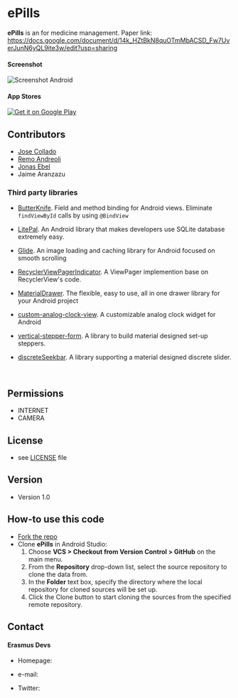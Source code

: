# ePills
**ePills** is an for medicine management.
Paper link: https://docs.google.com/document/d/14k_HZtBkN8quOTmMbACSD_Fw7UverJunN6yQL9ite3w/edit?usp=sharing

#### Screenshot
![Screenshot Android](https://image.ibb.co/c8AD3G/readme_screenshot_Small.png)



#### App Stores
[![Get it on Google Play](https://raw.github.com/repat/README-template/master/googleplay.png)](https://play.google.com/store/apps/details?id=com.package.path)





## Contributors
* [Jose Collado](https://github.com/jcolladosp/) 
* [Remo Andreoli](https://github.com/Zikker)
* [Jonas Ebel](https://github.com/jonny3576)
* Jaime Aranzazu

### Third party libraries
* [ButterKnife](https://github.com/JakeWharton/butterknife). Field and method binding for Android views. Eliminate `findViewById` calls by using `@BindView`

* [LitePal](https://github.com/LitePalFramework/LitePal). An Android library that makes developers use SQLite database extremely easy.

* [Glide](https://github.com/bumptech/glide). An image loading and caching library for Android focused on smooth scrolling

* [RecyclerViewPagerIndicator](https://github.com/buyi/RecyclerViewPagerIndicator). A ViewPager implemention base on RecyclerView's code.

* [MaterialDrawer](https://github.com/mikepenz/MaterialDrawer). The flexible, easy to use, all in one drawer library for your Android project

* [custom-analog-clock-view](https://github.com/rosenpin/custom-analog-clock-view). A customizable analog clock widget for Android

* [vertical-stepper-form](https://github.com/ernestoyaquello/vertical-stepper-form). A library to build material designed set-up steppers.

* [discreteSeekbar](https://github.com/AnderWeb/discreteSeekBar). A library supporting a material designed discrete slider.

  ​

## Permissions
* INTERNET
* CAMERA

## License 
* see [LICENSE](https://github.com/username/appname/blob/master/LICENSE.md) file

## Version 
* Version 1.0

## How-to use this code
* [Fork the repo](https://github.com/jcolladosp/ePills/fork)
* Clone **ePills** in Android Studio:
  1. Choose **VCS > Checkout from Version Control > GitHub** on the main menu.
  2. From the **Repository** drop-down list, select the source repository to clone the data from.
  3. In the **Folder** text box, specify the directory where the local repository for cloned sources will be set up.
  4. Click the Clone button to start cloning the sources from the specified remote repository.

## Contact
#### Erasmus Devs
* Homepage: 
* e-mail: 
* Twitter: 

  ​
